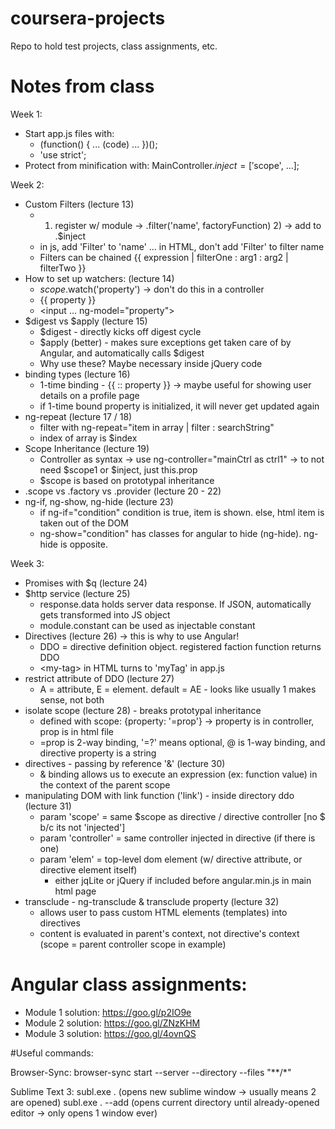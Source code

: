 # coursera-projects
Repo to hold test projects, class assignments, etc.

# Notes from class
Week 1:
- Start app.js files with:
  - (function() { ... (code) ... })();
  - 'use strict';
- Protect from minification with: MainController.$inject = ['$scope', ...];

Week 2:
- Custom Filters (lecture 13)
  - 1) register w/ module -> .filter('name', factoryFunction) 2) -> add to .$inject
  - in js, add 'Filter' to 'name' ... in HTML, don't add 'Filter' to filter name
  - Filters can be chained {{ expression | filterOne : arg1 : arg2 | filterTwo }}
- How to set up watchers: (lecture 14)
  - $scope.$watch('property') -> don't do this in a controller
  - {{ property }}
  - \<input ... ng-model="property"\>
- $digest vs $apply (lecture 15)
  - $digest - directly kicks off digest cycle
  - $apply (better) - makes sure exceptions get taken care of by Angular, and automatically calls $digest
  - Why use these? Maybe necessary inside jQuery code
- binding types (lecture 16)
  - 1-time binding - {{ :: property }} -> maybe useful for showing user details on a profile page
  - if 1-time bound property is initialized, it will never get updated again
- ng-repeat (lecture 17 / 18)
  - filter with ng-repeat="item in array | filter : searchString"
  - index of array is $index
- Scope Inheritance (lecture 19)
  - Controller as syntax -> use ng-controller="mainCtrl as ctrl1" -> to not need $scope1 or $inject, just this.prop
  - $scope is based on prototypal inheritance
- .scope vs .factory vs .provider (lecture 20 - 22)
- ng-if, ng-show, ng-hide (lecture 23)
  - if ng-if="condition" condition is true, item is shown. else, html item is taken out of the DOM
  - ng-show="condition" has classes for angular to hide (ng-hide). ng-hide is opposite.

Week 3:
- Promises with $q (lecture 24)
- $http service (lecture 25)
  - response.data holds server data response. If JSON, automatically gets transformed into JS object
  - module.constant can be used as injectable constant
- Directives (lecture 26) -> this is why to use Angular!
  - DDO = directive definition object. registered faction function returns DDO
  - \<my-tag\> in HTML turns to 'myTag' in app.js
- restrict attribute of DDO (lecture 27)
  - A = attribute, E = element. default = AE - looks like usually 1 makes sense, not both
- isolate scope (lecture 28) - breaks prototypal inheritance
  - defined with scope: {property: '=prop'} -> property is in controller, prop is in html file
  - =prop is 2-way binding, '=?' means optional, @ is 1-way binding, and directive property is a string
- directives - passing by reference '&' (lecture 30)
  - & binding allows us to execute an expression (ex: function value) in the context of the parent scope
- manipulating DOM with link function ('link') - inside directory ddo (lecture 31)
  - param 'scope' = same $scope as directive / directive controller [no $ b/c its not 'injected']
  - param 'controller' = same controller injected in directive (if there is one)
  - param 'elem' = top-level dom element (w/ directive attribute, or directive element itself)
    - either jqLite or jQuery if included before angular.min.js in main html page
- transclude - ng-transclude & transclude property (lecture 32)
  - allows user to pass custom HTML elements (templates) into directives
  - content is evaluated in parent's context, not directive's context (scope = parent controller scope in example)

# Angular class assignments:
* Module 1 solution: https://goo.gl/p2IO9e
* Module 2 solution: https://goo.gl/ZNzKHM
* Module 3 solution: https://goo.gl/4ovnQS

#Useful commands:

Browser-Sync:
browser-sync start --server --directory --files "\*\*/\*"

Sublime Text 3:
subl.exe . (opens new sublime window -> usually means 2 are opened)
subl.exe . --add (opens current directory until already-opened editor -> only opens 1 window ever)
